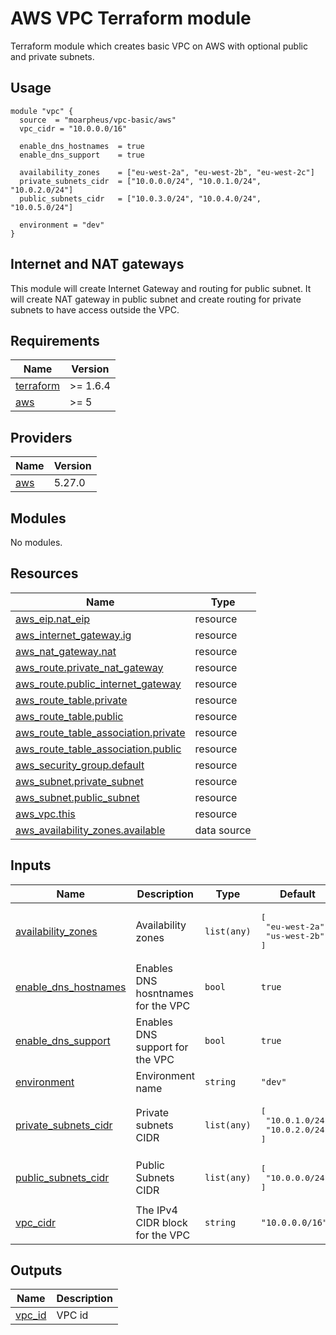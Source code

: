 # AWS VPC Terraform module 

Terraform module which creates basic VPC on AWS with optional public and private subnets.

## Usage

```hcl
module "vpc" {
  source  = "moarpheus/vpc-basic/aws"
  vpc_cidr = "10.0.0.0/16"

  enable_dns_hostnames  = true
  enable_dns_support    = true

  availability_zones    = ["eu-west-2a", "eu-west-2b", "eu-west-2c"]
  private_subnets_cidr  = ["10.0.0.0/24", "10.0.1.0/24", "10.0.2.0/24"]
  public_subnets_cidr   = ["10.0.3.0/24", "10.0.4.0/24", "10.0.5.0/24"]

  environment = "dev"
}
```

## Internet and NAT gateways

This module will create Internet Gateway and routing for public subnet. It will create NAT gateway in public subnet and create routing for private subnets to have access outside the VPC.

## Requirements

| Name | Version |
|------|---------|
| <a name="requirement_terraform"></a> [terraform](#requirement\_terraform) | >= 1.6.4 |
| <a name="requirement_aws"></a> [aws](#requirement\_aws) | >= 5 |

## Providers

| Name | Version |
|------|---------|
| <a name="provider_aws"></a> [aws](#provider\_aws) | 5.27.0 |

## Modules

No modules.

## Resources

| Name | Type |
|------|------|
| [aws_eip.nat_eip](https://registry.terraform.io/providers/hashicorp/aws/latest/docs/resources/eip) | resource |
| [aws_internet_gateway.ig](https://registry.terraform.io/providers/hashicorp/aws/latest/docs/resources/internet_gateway) | resource |
| [aws_nat_gateway.nat](https://registry.terraform.io/providers/hashicorp/aws/latest/docs/resources/nat_gateway) | resource |
| [aws_route.private_nat_gateway](https://registry.terraform.io/providers/hashicorp/aws/latest/docs/resources/route) | resource |
| [aws_route.public_internet_gateway](https://registry.terraform.io/providers/hashicorp/aws/latest/docs/resources/route) | resource |
| [aws_route_table.private](https://registry.terraform.io/providers/hashicorp/aws/latest/docs/resources/route_table) | resource |
| [aws_route_table.public](https://registry.terraform.io/providers/hashicorp/aws/latest/docs/resources/route_table) | resource |
| [aws_route_table_association.private](https://registry.terraform.io/providers/hashicorp/aws/latest/docs/resources/route_table_association) | resource |
| [aws_route_table_association.public](https://registry.terraform.io/providers/hashicorp/aws/latest/docs/resources/route_table_association) | resource |
| [aws_security_group.default](https://registry.terraform.io/providers/hashicorp/aws/latest/docs/resources/security_group) | resource |
| [aws_subnet.private_subnet](https://registry.terraform.io/providers/hashicorp/aws/latest/docs/resources/subnet) | resource |
| [aws_subnet.public_subnet](https://registry.terraform.io/providers/hashicorp/aws/latest/docs/resources/subnet) | resource |
| [aws_vpc.this](https://registry.terraform.io/providers/hashicorp/aws/latest/docs/resources/vpc) | resource |
| [aws_availability_zones.available](https://registry.terraform.io/providers/hashicorp/aws/latest/docs/data-sources/availability_zones) | data source |

## Inputs

| Name | Description | Type | Default | Required |
|------|-------------|------|---------|:--------:|
| <a name="input_availability_zones"></a> [availability\_zones](#input\_availability\_zones) | Availability zones | `list(any)` | <pre>[<br>  "eu-west-2a",<br>  "us-west-2b"<br>]</pre> | no |
| <a name="input_enable_dns_hostnames"></a> [enable\_dns\_hostnames](#input\_enable\_dns\_hostnames) | Enables DNS hosntnames for the VPC | `bool` | `true` | no |
| <a name="input_enable_dns_support"></a> [enable\_dns\_support](#input\_enable\_dns\_support) | Enables DNS support for the VPC | `bool` | `true` | no |
| <a name="input_environment"></a> [environment](#input\_environment) | Environment name | `string` | `"dev"` | no |
| <a name="input_private_subnets_cidr"></a> [private\_subnets\_cidr](#input\_private\_subnets\_cidr) | Private subnets CIDR | `list(any)` | <pre>[<br>  "10.0.1.0/24",<br>  "10.0.2.0/24"<br>]</pre> | no |
| <a name="input_public_subnets_cidr"></a> [public\_subnets\_cidr](#input\_public\_subnets\_cidr) | Public Subnets CIDR | `list(any)` | <pre>[<br>  "10.0.0.0/24"<br>]</pre> | no |
| <a name="input_vpc_cidr"></a> [vpc\_cidr](#input\_vpc\_cidr) | The IPv4 CIDR block for the VPC | `string` | `"10.0.0.0/16"` | no |

## Outputs

| Name | Description |
|------|-------------|
| <a name="output_vpc_id"></a> [vpc\_id](#output\_vpc\_id) | VPC id |
